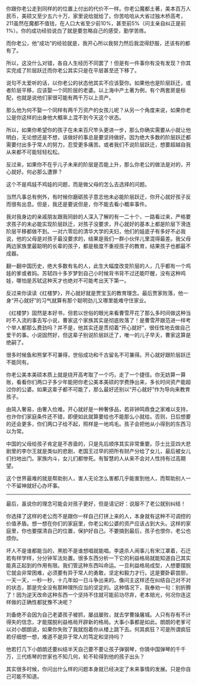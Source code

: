 



你跟你老公走到同样的的位置上付出的代价不一样。你老公魔都土著，美本百万人民币，美硕又至少五六十万，家里说给就给了。你苦哈哈从大省过独木桥高考，211虽然在魔都不值钱，在人口大省至少前10%，甚至前5%（问主亲自纠正是前1%）。你的成功经验说白了就是要忽略自己的感受，勤学苦练。

而你老公，他“成功”的经验就是，我开心所以我努力然后我混得舒服，还该有的都有了。

所以，这没什么对错，各自人生经历不同罢了！但是有一件事你有没有发现？你其实完成了阶层跃迁而你老公其实只是在平层甚至还下移了。

说句不太爱听的话，以你老公的状态他其实不应该娶你。如果他也是阶层跃迁，或者阶层平移，应该娶一个同阶层的老婆。以上海中产土著为例，有个两套房是标配，也就是说他们家很可能有两千万以上资产。

那么他为何不娶一个同样有两千万资产的女孩儿呢？从另一个角度来说，如果你老公是你这样的出身他大概率上混不到今天这个状态。

所以，如果你希望你的孩子在未来百尺竿头更进一步，那么你确实需要从小就让他明白，无论想还是不想，该做好的事总是要坚持做好。因为绝大多数的阶层跃迁都需要付出多于常人的努力，忍受更多痛苦。或者我们不说阶层跃迁，想要超越自我从来都不可能轻轻松松。

反过来，如果你不在乎儿子未来的阶层是否能上升，那么你老公的做法是对的，开心就好。何必那么遭罪？

这个不是鸡娃不鸡娃的问题，而是做父母的怎么去选择的问题。

当然凡事总有例外，有时候你磨砺孩子意志他未必能阶层跃迁，你开心就好孩子反而很有出息。但是，我还是要说但是，你不能去看小概率事件。

我对我身边的亲戚朋友跟我同龄的人深入了解的有一二十个，一路看过来，严格要求孩子的未必能实现阶层跃迁，对孩子没要求，开心就好的基本上都是阶层下滑连阶层平移都做不到。一对六零后的清华大学的夫妇，他们的娃底子有多好不必我说，他的父母是对孩子最没要求的，结果是我们一群小伙伴儿里混得最差。我父母两边家族里最聪明的长辈的孩子，都是极度不重视孩子的教育，结果孩子也都最不成器。

翻一翻中国历史，绝大多数有名的人，此生大幅度改变阶层的人，几乎都有一个鸡娃的爹或者妈。苏轼四十多岁梦到自己小时候背书背不过还能吓醒，没有这种鸡娃，哪怕是苏轼这种天才也绝对不可能考出天下第一。

反过来你读读《红楼梦》，开心就好就是贾宝玉的教育理念。最后贾家败落，他一身“开心就好”的习气就算有那个聪明劲儿又哪里能难守住家业。

《红楼梦》固然是本好书，但若以世俗的眼光来看曹雪芹花了那么多时间做这种当时不入流的事去写小说，曹家这个家族其实是彻底败落了！是曹雪芹跟范进一样考个举人都那么费劲吗？并不是，他其实还是贯彻着“开心就好”，很任性地去做自己爱干的事。小说固然好，但这辈子别说阶层跃迁了，唯一的儿子早夭，曹家这算是绝嗣了。

很多时候鱼和熊掌不可兼得，世俗成功和千古留名不可兼得。开心就好跟阶层跃迁不能同有。

  


你老公美本美硕本质上就是绕开高考取了一个巧，走了一个捷径。你无妨算一算账，看看你们两口子多少年能把你老公美本美硕的学费挣出来，多长时间资产能超过你的公婆。如果这辈子都不可能了，那么最好还别以“开心就好”作为导向来教育孩子。

由简入奢易，由奢入俭难。开心就好是一种奢侈品，若非钟鸣鼎食之家难以支持，也许你们家庭条件还不错，即便如此就算要给也不能那么小就给。否则，日后想要的还会更多，你们两口子给不起，照样是一地鸡毛。孩子会把他从小得到的东西习以为常。

中国的父母给孩子肯定是不吝啬的，只是先后顺序其实非常重要。莎士比亚四大悲剧里的李尔王就是类似的悲剧，老国王过早的把所有财产分给了女儿，最后被女儿们扫地出门。家族内斗，女儿们都惨死。有智慧的人从来不会对人性持有过高期望。

这个世界最难的就是帮助别人，害人无论怎么害都几乎能害到他人，而帮助别人一个不留神就好心办坏事。



---

最后，虽说你的理念可能会对孩子更好，但是请记好：说服不了老公就别纠结！

你选择了这样的老公而不是跟你一样自己打拼上来的人，本身就有这种不可调控的价值矛盾。想一想在你们的家庭里，你老公和公婆的资产应该占到大头。这样的家庭里，你也要摆清自己的位置，保护好自己。不要搞到最后，孩子也恨你，老公也烦你。

坏人不是谁都能当的，黑脸不是谁想唱就能唱。李逵杀人闹事儿有宋江罩着，石迁若有样学样，分分钟军法处置。很多东西分析一下它的利益格局就能知道自己其实能真正起到的作用有限。我们管这种东西叫命运。一旦利益格局成型，人想要摆脱它就会非常困难，必须要有异于常人的勇敢，坚定和毅力才行。这是要卧薪尝胆，一天一天，一秒一秒，十几年如一日斗争出来的。像问主这样还在纠结自己对不对的状态，那是完全没有那种理所应当的坚定的。这种情况下，我奉劝一句：别折腾了！因为逆天改命这种东西一个坚持不住就可能前功尽弃，老本赔光，何况你连这样做的正确性都犹豫不决呢？

刘备绝不会因为自己老婆孩子被抓，屡战屡败，就去学曹操屠城。人只有存有不计得失的信念，才能摆脱利益格局开辟新的格局。大事小事都是如此。朗朗的老爹可以对小朗朗说，如果你失败了我就抱着你从楼上跳下去。何其疯狂？可是所谓疯狂若仔细想一想，难道不是异于常人的笃定和坚持吗？

他若打几下小朗朗还要纠结半天自己要不要让孩子弹钢琴，你猜中国弹琴的千千万，三代练琴的世家也不知几何，轮不轮得到他的孩子出头？

其实很多时候，你问出什么样的问题本身就已经决定了未来事情的发展。只是你自己可能不知道。





